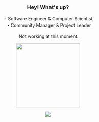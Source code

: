 <div align="center">

### Hey! What's up?

&nbsp;・Software Engineer & Computer Scientist,<br> 
&nbsp;・Community Manager & Project Leader<br><br>
&nbsp;Not working at this moment.
</div>

<p align='center'>
<img src="https://media.giphy.com/media/TEnXkcsHrP4YedChhA/giphy.gif" width="200" height="200" frameBorder="0" class="giphy-embed" allowFullScreen></img></p>

<div align='center'>

![](https://komarev.com/ghpvc/?username=ghostneast&color=blue)
<div>

<!-- END LANG TECH-->


